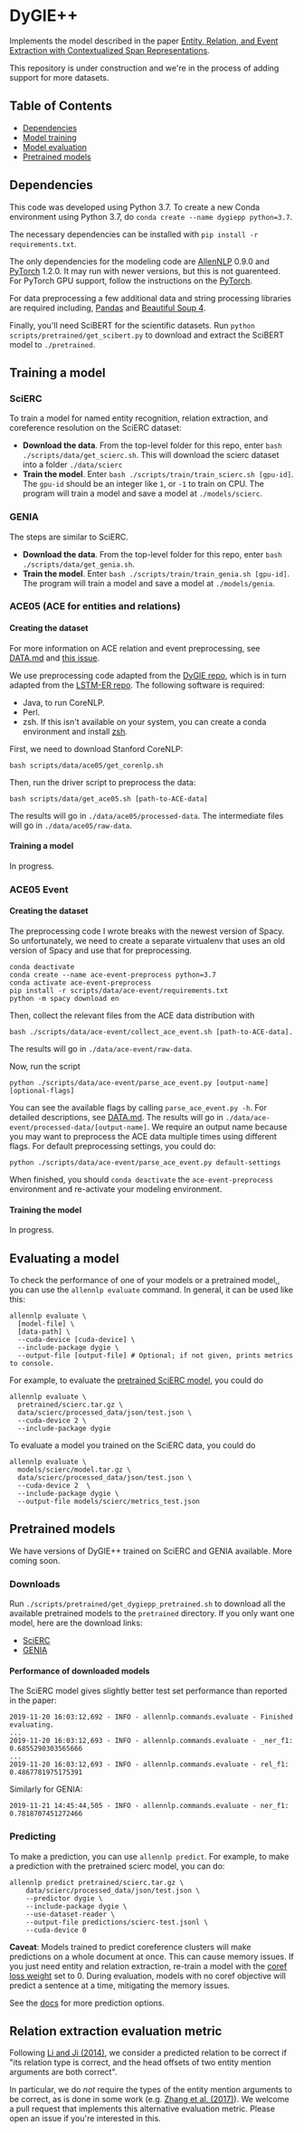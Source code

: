 # DyGIE++

Implements the model described in the paper [Entity, Relation, and Event Extraction with Contextualized Span Representations](https://www.semanticscholar.org/paper/Entity%2C-Relation%2C-and-Event-Extraction-with-Span-Wadden-Wennberg/fac2368c2ec81ef82fd168d49a0def2f8d1ec7d8).

This repository is under construction and we're in the process of adding support for more datasets.

## Table of Contents
- [Dependencies](#dependencies)
- [Model training](#training-a-model)
- [Model evaluation](#evaluating-a-model)
- [Pretrained models](#pretrained-models)


## Dependencies

This code was developed using Python 3.7. To create a new Conda environment using Python 3.7, do `conda create --name dygiepp python=3.7`.

The necessary dependencies can be installed with `pip install -r requirements.txt`.

The only dependencies for the modeling code are [AllenNLP](https://allennlp.org/) 0.9.0 and [PyTorch](https://pytorch.org/) 1.2.0. It may run with newer versions, but this is not guarenteed. For PyTorch GPU support, follow the instructions on the [PyTorch](https://pytorch.org/).

For data preprocessing a few additional data and string processing libraries are required including, [Pandas](https://pandas.pydata.org) and [Beautiful Soup 4](https://www.crummy.com/software/BeautifulSoup/bs4/doc/).

Finally, you'll need SciBERT for the scientific datasets. Run `python scripts/pretrained/get_scibert.py` to download and extract the SciBERT model to `./pretrained`.

## Training a model

### SciERC

To train a model for named entity recognition, relation extraction, and coreference resolution on the SciERC dataset:

- **Download the data**. From the top-level folder for this repo, enter `bash ./scripts/data/get_scierc.sh`. This will download the scierc dataset into a folder `./data/scierc`
- **Train the model**. Enter `bash ./scripts/train/train_scierc.sh [gpu-id]`. The `gpu-id` should be an integer like `1`, or `-1` to train on CPU. The program will train a model and save a model at `./models/scierc`.


### GENIA

The steps are similar to SciERC.

- **Download the data**. From the top-level folder for this repo, enter `bash ./scripts/data/get_genia.sh`.
- **Train the model**. Enter `bash ./scripts/train/train_genia.sh [gpu-id]`. The program will train a model and save a model at `./models/genia`.


### ACE05 (ACE for entities and relations)

#### Creating the dataset

For more information on ACE relation and event preprocessing, see [DATA.md](DATA.md) and [this issue](https://github.com/dwadden/dygiepp/issues/11).

We use preprocessing code adapted from the [DyGIE repo](https://github.com/luanyi/DyGIE), which is in turn adapted from the [LSTM-ER repo](https://github.com/tticoin/LSTM-ER). The following software is required:
- Java, to run CoreNLP.
- Perl.
- zsh. If this isn't available on your system, you can create a conda environment and install [zsh](https://anaconda.org/conda-forge/zsh).

First, we need to download Stanford CoreNLP:
```
bash scripts/data/ace05/get_corenlp.sh
```
Then, run the driver script to preprocess the data:
```
bash scripts/data/get_ace05.sh [path-to-ACE-data]
```

The results will go in `./data/ace05/processed-data`. The intermediate files will go in `./data/ace05/raw-data`.

#### Training a model

In progress.


### ACE05 Event

#### Creating the dataset

The preprocessing code I wrote breaks with the newest version of Spacy. So unfortunately, we need to create a separate virtualenv that uses an old version of Spacy and use that for preprocessing.
```shell
conda deactivate
conda create --name ace-event-preprocess python=3.7
conda activate ace-event-preprocess
pip install -r scripts/data/ace-event/requirements.txt
python -m spacy download en
```
Then, collect the relevant files from the ACE data distribution with
```
bash ./scripts/data/ace-event/collect_ace_event.sh [path-to-ACE-data].
```
The results will go in `./data/ace-event/raw-data`.

Now, run the script
```
python ./scripts/data/ace-event/parse_ace_event.py [output-name] [optional-flags]
```
You can see the available flags by calling `parse_ace_event.py -h`. For detailed descriptions, see [DATA.md](DATA.md). The results will go in `./data/ace-event/processed-data/[output-name]`. We require an output name because you may want to preprocess the ACE data multiple times using different flags. For default preprocessing settings, you could do:
```
python ./scripts/data/ace-event/parse_ace_event.py default-settings
```
When finished, you should `conda deactivate` the `ace-event-preprocess` environment and re-activate your modeling environment.

#### Training the model

In progress.


## Evaluating a model

To check the performance of one of your models or a pretrained model,, you can use the `allennlp evaluate` command. In general, it can be used like this:

```shell
allennlp evaluate \
  [model-file] \
  [data-path] \
  --cuda-device [cuda-device] \
  --include-package dygie \
  --output-file [output-file] # Optional; if not given, prints metrics to console.
```
For example, to evaluate the [pretrained SciERC model](#pretrained-models), you could do
```shell
allennlp evaluate \
  pretrained/scierc.tar.gz \
  data/scierc/processed_data/json/test.json \
  --cuda-device 2 \
  --include-package dygie
```
To evaluate a model you trained on the SciERC data, you could do
```shell
allennlp evaluate \
  models/scierc/model.tar.gz \
  data/scierc/processed_data/json/test.json \
  --cuda-device 2  \
  --include-package dygie \
  --output-file models/scierc/metrics_test.json
```

## Pretrained models

We have versions of DyGIE++ trained on SciERC and GENIA available. More coming soon.

### Downloads

Run `./scripts/pretrained/get_dygiepp_pretrained.sh` to download all the available pretrained models to the `pretrained` directory. If you only want one model, here are the download links:

- [SciERC](https://s3-us-west-2.amazonaws.com/ai2-s2-research/dygiepp/scierc.tar.gz)
- [GENIA](https://s3-us-west-2.amazonaws.com/ai2-s2-research/dygiepp/scierc.tar.gz)

#### Performance of downloaded models

The SciERC model gives slightly better test set performance than reported in the paper:

```
2019-11-20 16:03:12,692 - INFO - allennlp.commands.evaluate - Finished evaluating.
...
2019-11-20 16:03:12,693 - INFO - allennlp.commands.evaluate - _ner_f1: 0.6855290303565666
...
2019-11-20 16:03:12,693 - INFO - allennlp.commands.evaluate - rel_f1: 0.4867781975175391
```

Similarly for GENIA:
```
2019-11-21 14:45:44,505 - INFO - allennlp.commands.evaluate - ner_f1: 0.7818707451272466
```

### Predicting

To make a prediction, you can use `allennlp predict`. For example, to make a prediction with the pretrained scierc model, you can do:

```
allennlp predict pretrained/scierc.tar.gz \
    data/scierc/processed_data/json/test.json \
    --predictor dygie \
    --include-package dygie \
    --use-dataset-reader \
    --output-file predictions/scierc-test.jsonl \
    --cuda-device 0
```

**Caveat**: Models trained to predict coreference clusters will make predictions on a whole document at once. This can cause memory issues. If you just need entity and relation extraction, re-train a model with the [coref loss weight](https://github.com/dwadden/dygiepp/blob/master/training_config/scierc_working_example.jsonnet#L50) set to 0. During evaluation, models with no coref objective will predict a sentence at a time, mitigating the memory issues.

See the [docs](https://allenai.github.io/allennlp-docs/api/commands/predict/) for more prediction options.

## Relation extraction evaluation metric

Following [Li and Ji (2014)](https://www.semanticscholar.org/paper/Incremental-Joint-Extraction-of-Entity-Mentions-and-Li-Ji/ab3f1a4480c1ef8409d1685889600f7efb76af24), we consider a predicted relation to be correct if "its relation type is
correct, and the head offsets of two entity mention arguments are both correct".

In particular, we do *not* require the types of the entity mention arguments to be correct, as is done in some work (e.g. [Zhang et al. (2017)](https://www.semanticscholar.org/paper/End-to-End-Neural-Relation-Extraction-with-Global-Zhang-Zhang/ee13e1a3c1d5f5f319b0bf62f04974165f7b0a37)). We welcome a pull request that implements this alternative evaluation metric. Please open an issue if you're interested in this.


<!-- TODO: multi-GPU training. -->

<!-- ## To organize.

This repository contains an implementation of the DyGIE++ information extraction model presented in TODO(Dave and Ulme's paper). DyGIE++ achieves state-of the art or competitive performance on three sentence-level IE tasks:

- Named entity recognition, entities with nested or overlapping text spans.
- Relation extraction.
- Event extraction, which involves extracting event triggers together with their arguments.

We have trained and evaluated DyGIE++ on the following datasets:

- `ACE05`: Entity and relation extraction on the [Automatic Content Extraction](https://www.ldc.upenn.edu/collaborations/past-projects/ace) (ACE) corpus of newswire and internet text.
- `ACE05-Event`: Entity, relation, and event extraction on the ACE corpus.
- `SciERC`: Entiy and relation extraction on the [SciERC](http://nlp.cs.washington.edu/sciIE/) computer science abstract corpus.
- `GENIA`: Entity extraction on the [GENIA](http://www.geniaproject.org/) corpus of biomedical abstracts.
- `Wet Lab Protocol Corpus (WLPC)`: Entity and relation extraction for [Wet Lab Protocol Corpus](http://bionlp.osu.edu:5000/protocols) (WLPC). -->

<!-- See TODO(cite the paper) for more details on the data. -->

<!-- This repository provides scripts to obtain the data sets, run the primary experiments described in TODO(Dave and Ulme's paper), and make predictions using a pre-trained DyGIE++ model on new data sets. -->

<!-- ## Installation

DyGIE++ is implemented using the AllenNLP framework. TODO(add a requirements.txt file) of things we need to install.

## Obtaining the data sets.

We provide scripts to obtain and preprocess the data sets used to evaluate DyGIE++, located in the `scripts/data` directory.

- `ACE05`: The ACE corpus requires a license and cannot be made available for download. We provide a script `get_ace05.sh` which accepts a path to a download of the ACE data as input, splits it into train, dev, and test as described in TODO(cite the paper), and places preprocessed data at TODO(where does it go)?
- `ACE05-Event`: We provide a script `get_ace05_event.sh` which accepts a path to the ACE data, splits it as in TODO(the paper), and places the prcoessed data at TODO(where)?
- `SciERC`: The SciERC corpus is freely available online. The `get_scierc.sh` script will download the corpus and place it in `data/scierc`.
- `GENIA`: TODO The GENIA corpus can be downloaded from TODO.
- `Wet Lab Protocol Corpus (WLPC)`: The WLPC can be downloaded with permission for the paper's authors. Once downloaded, run `get_wlpc.sh` on the downloaded data folder.


## Making predictions on a new data set

We have pre-trained DyGIE++ models on each of the five datasets described above. The models are available for download at TODO(add a URL). To make predictions on a new dataset, the data must be converted to DyGIE++ readable `.json` files. -->
